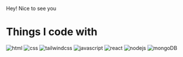 Hey! Nice to see you 

<h1>Things I code with</h1>
<p>
<img src="https://img.shields.io/badge/HTML5-E34F26?style=for-the-badge&logo=html5&logoColor=white" alt="html"/>
<img src="https://img.shields.io/badge/CSS3-007ACC?style=for-the-badge&logo=css3&logoColor=white" alt="css"/>
<img src="https://img.shields.io/badge/tailwindscss-1c7ed6?style=for-the-badge&logo=tailwindscss&logoColor=white" alt="tailwindcss"/>
<img src="https://img.shields.io/badge/JacaScript-F7DF1E?style=for-the-badge&logo=javascript&logoColor=white" alt="javascript"/>
<img src="https://img.shields.io/badge/React-61DAFB?style=for-the-badge&logo=react&logoColor=white" alt="react"/>
<img src="https://img.shields.io/badge/Nodejs-37b24d?style=for-the-badge&logo=NodeJS&logoColor=white" alt="nodejs"/>
<img src="https://img.shields.io/badge/MongoDB-2b8a3e?style=for-the-badge&logo=NodeJS&logoColor=white" alt="mongoDB"/>






</p>

